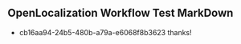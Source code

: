 ## OpenLocalization Workflow Test MarkDown
* cb16aa94-24b5-480b-a79a-e6068f8b3623 
thanks!<!--HONumber=Mar16_HO2-->
